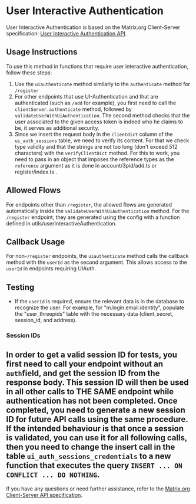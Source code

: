# User Interactive Authentication

User Interactive Authentication is based on the Matrix.org Client-Server specification: [User Interactive Authentication API](https://spec.matrix.org/v1.11/client-server-api/#user-interactive-authentication-api).

## Usage Instructions

To use this method in functions that require user interactive authentication, follow these steps:

1. Use the `uiauthenticate` method similarly to the `authenticate` method for `/register`
2. For other endpoints that use UI-Authentication and that are authenticated (such as `/add` for example), you first need to call the `clientServer.authenticate` method, followed by `validateUserWithUiAuthentication`. The second method checks that the user associated to the given access token is indeed who he claims to be, it serves as additional security.
3. Since we insert the request body in the `clientdict` column of the `ui_auth_sessions` table, we need to verify its content. For that we check type validity and that the strings are not too long (don't exceed 512 characters) with the `verifyClientDict` method. For this to work, you need to pass in an object that imposes the reference types as the `reference` argument as it is done in account/3pid/add.ts or register/index.ts .

## Allowed Flows

For endpoints other than `/register`, the allowed flows are generated automatically inside the `validateUserWithUiAuthentication` method. For the `/register` endpoint, they are generated using the config with a function defined in utils/userInteractiveAuthentication.

## Callback Usage

For non-`/register` endpoints, the `uiauthenticate` method calls the callback method with the `userId` as the second argument. This allows access to the `userId` in endpoints requiring UIAuth.

## Testing

- If the `userId` is required, ensure the relevant data is in the database to recognize the user. For example, for "m.login.email.identity", populate the "user_threepids" table with the necessary data (client_secret, session_id, and address).

### Session IDs

## In order to get a valid session ID for tests, you first need to call your endpoint without an `auth`field, and get the session ID from the response body. This session ID will then be used in all other calls to THE SAME endpoint while authentication has not been completed. Once completed, you need to generate a new session ID for future API calls using the same procedure. If the intended behaviour is that once a session is validated, you can use it for all following calls, then you need to change the insert call in the table `ui_auth_sessions_credentials` to a new function that executes the query `INSERT ... ON CONFLICT ... DO NOTHING`.

If you have any questions or need further assistance, refer to the [Matrix.org Client-Server API specification](https://spec.matrix.org/v1.11/client-server-api/#user-interactive-authentication-api).

